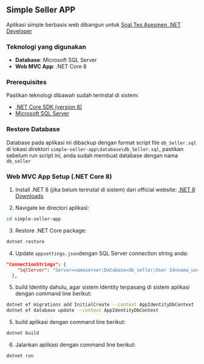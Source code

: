 ## Simple Seller APP

Aplikasi simple berbasis web dibangun untuk [Soal Tes Asesmen .NET Developer](https://docs.google.com/document/d/1zu_tdlNmCLWCMALsQwEnsYzu7d8AmV0E/edit)

### Teknologi yang digunakan

- **Database**: Microsoft SQL Server
- **Web MVC App**: .NET Core 8

### Prerequisites

Pastikan teknologi dibawah sudah terinstal di sistem:

- [.NET Core SDK (version 8)](https://dotnet.microsoft.com/en-us/download/dotnet/8.0)
- [Microsoft SQL Server](https://www.microsoft.com/en-us/sql-server/sql-server-downloads)

### Restore Database

Database pada aplikasi ini dibackup dengan format script file `db_Seller.sql` di lokasi direktori `simple-seller-app\database\db_Seller.sql`, pastikan sebelum run script ini, anda sudah membuat database dengan nama `db_seller`

### Web MVC App Setup (.NET Core 8)

1. Install .NET 8 (jika belum terinstal di sistem) dari official website: [.NET 8 Downloads](https://dotnet.microsoft.com/en-us/download/dotnet/8.0)

2. Navigate ke directori aplikasi:

```bash
cd simple-seller-app
```

3. Restore .NET Core package:

```bash
dotnet restore
```

4. Update `appsettings.json`dengan SQL Server connection string anda:

```json
"ConnectionStrings": {
    "SqlServer": "Server=namaserver;Database=db_seller;User Id=nama_user;Password=passwordakses;TrustServerCertificate=true;"
  },
```

5. build Identity dahulu, agar sistem Identity terpasang di sistem aplikasi dengan command line berikut:

```bash
dotnet ef migrations add InitialCreate --context AppIdentityDbContext
dotnet ef database update --context AppIdentityDbContext
```

5. build aplikasi dengan command line berikut:

```bash
dotnet build
```

6. Jalankan aplikasi dengan command line berikut:

```bash
dotnet run
```
